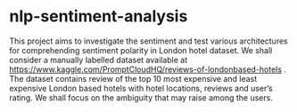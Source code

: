 # nlp-sentiment-analysis
This project aims to investigate the sentiment and test various architectures for comprehending sentiment polarity in London hotel dataset. We shall consider a manually labelled dataset available at https://www.kaggle.com/PromptCloudHQ/reviews-of-londonbased-hotels . The dataset contains review of the top 10 most expensive and least expensive London based hotels with hotel locations, reviews and user’s rating. We shall focus on the ambiguity that may raise among the users. 

